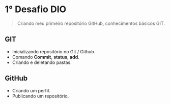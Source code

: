 # 1° Desafio DIO
> Criando meu primeiro repositório GitHub, conhecimentos básicos GIT.

## GIT
- Inicializando repositório no Git / Github.
- Comando **Commit**, **status**, **add**.
- Criando e deletando pastas.

## GitHub
- Criando um perfil.
- Publicando um repositório.
